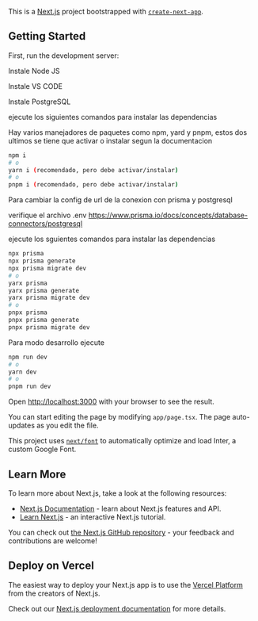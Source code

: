 This is a [Next.js](https://nextjs.org/) project bootstrapped with [`create-next-app`](https://github.com/vercel/next.js/tree/canary/packages/create-next-app).

## Getting Started

First, run the development server:




Instale Node JS

Instale VS CODE

Instale PostgreSQL

ejecute los siguientes comandos para instalar las dependencias 

Hay varios manejadores de paquetes como npm, yard y pnpm, estos dos ultimos se tiene que activar o instalar segun la documentacion

```bash
npm i
# o
yarn i (recomendado, pero debe activar/instalar)
# o
pnpm i (recomendado, pero debe activar/instalar)
```

Para cambiar la config de url de la conexion con prisma y postgresql

verifique el archivo .env 
https://www.prisma.io/docs/concepts/database-connectors/postgresql

ejecute los sguientes comandos para instalar las dependencias 
```bash
npx prisma
npx prisma generate
npx prisma migrate dev
# o
yarx prisma
yarx prisma generate
yarx prisma migrate dev
# o
pnpx prisma
pnpx prisma generate
pnpx prisma migrate dev
```

Para modo desarrollo ejecute
```bash
npm run dev
# o
yarn dev
# o
pnpm run dev
```

Open [http://localhost:3000](http://localhost:3000) with your browser to see the result.

You can start editing the page by modifying `app/page.tsx`. The page auto-updates as you edit the file.

This project uses [`next/font`](https://nextjs.org/docs/basic-features/font-optimization) to automatically optimize and load Inter, a custom Google Font.

## Learn More

To learn more about Next.js, take a look at the following resources:

- [Next.js Documentation](https://nextjs.org/docs) - learn about Next.js features and API.
- [Learn Next.js](https://nextjs.org/learn) - an interactive Next.js tutorial.

You can check out [the Next.js GitHub repository](https://github.com/vercel/next.js/) - your feedback and contributions are welcome!

## Deploy on Vercel

The easiest way to deploy your Next.js app is to use the [Vercel Platform](https://vercel.com/new?utm_medium=default-template&filter=next.js&utm_source=create-next-app&utm_campaign=create-next-app-readme) from the creators of Next.js.

Check out our [Next.js deployment documentation](https://nextjs.org/docs/deployment) for more details.
